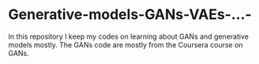 # Generative-models-GANs-VAEs-...-
In this repository I keep my codes on learning about GANs and generative models mostly. The GANs code are mostly from the Coursera course on GANs.
